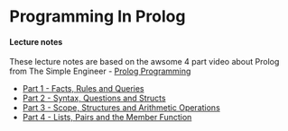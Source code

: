# Programming In Prolog
#### Lecture notes

These lecture notes are based on the awsome 4 part video about Prolog from The Simple Engineer - [Prolog Programming](https://www.youtube.com/playlist?list=PLVmRRBrc2pRCWtYk752jCIfhD8GmoYfc_)



* [Part 1 - Facts, Rules and Queries](part1.md)
* [Part 2 - Syntax, Questions and Structs](part2.md)
* [Part 3 - Scope, Structures and Arithmetic Operations](part3.md)
* [Part 4 - Lists, Pairs and the Member Function](part4.md)